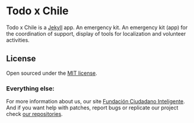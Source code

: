 # Todo x Chile

Todo x Chile is a [Jekyll](http://jekyllrb.com) app. An emergency kit. An emergency kit (app) for the coordination of support, display of tools for localization and volunteer activities.


## License

Open sourced under the [MIT license](LICENSE.md).

<!-- ## Thanks you!

Todo x Chile is made possible by the continued contributions and insights from kind-hearted developers everywhere. Just to name a few:

* [@rezzo](https://github.com/rezzo)
* [@camargozzini](https://github.com/camargozzini)
* [@pablocollada](https://github.com/pablocollada) -->

### Everything else:

For more information about us, our site [Fundación Ciudadano Inteligente](http://www.ciudadanointeligente.org/).
And if you want help with patches, report bugs or replicate our project check [our repositories](https://github.com/ciudadanointeligente/).